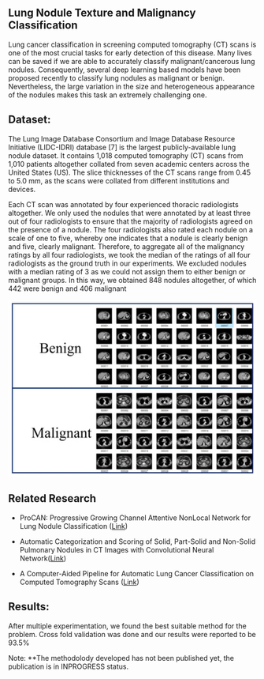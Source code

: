 ## Lung Nodule Texture and Malignancy Classification


Lung cancer classification in screening computed tomography (CT) scans is one of the most crucial tasks for early detection of this disease. Many lives can be saved if we are able to accurately classify malignant/cancerous lung nodules. Consequently, several deep learning based models have been proposed recently to classify lung nodules as malignant or benign. Nevertheless, the large variation in the size and heterogeneous appearance of the nodules makes this task an extremely challenging one.

## Dataset:

The Lung Image Database Consortium and Image Database Resource Initiative (LIDC-IDRI) database [7] is the largest publicly-available lung nodule dataset. It contains 1,018 computed tomography (CT) scans from 1,010 patients altogether collated from seven academic centers across the United States (US). The slice thicknesses of the CT scans range from 0.45 to 5.0 mm, as the scans were collated from different institutions and devices.

Each CT scan was annotated by four experienced thoracic radiologists altogether. We only used the nodules that were annotated by at least three out of four radiologists to ensure that the majority of radiologists agreed on the presence of a nodule. The four radiologists also rated each nodule on a scale of one to five, whereby one indicates that a nodule is clearly benign and five, clearly malignant. Therefore, to aggregate all of the malignancy ratings by all four radiologists, we took the median of the ratings of all four radiologists as the ground truth in our experiments. We excluded nodules with a median rating of 3 as we could not assign them to either benign or malignant groups. In this way, we obtained 848 nodules altogether, of which 442 were benign and 406 malignant

![Malignant and Benign Nodule in LIDC dataset](https://github.com/Azkarehman/Lung-Nodule-Classification/blob/main/fig/benign-malignant.png)

## Related Research

-   ProCAN: Progressive Growing Channel Attentive NonLocal Network for Lung Nodule Classification ([Link](https://arxiv.org/ftp/arxiv/papers/2010/2010.15417.pdf))
    
-   Automatic Categorization and Scoring of Solid, Part-Solid and Non-Solid Pulmonary Nodules in CT Images with Convolutional Neural Network([Link](https://www.nature.com/articles/s41598-017-08040-8.pdf))
 
- A Computer-Aided Pipeline for Automatic Lung Cancer Classification on Computed Tomography Scans ([Link](https://www.hindawi.com/journals/jhe/2018/9409267/))

## Results:

After multiple experimentation, we found the best suitable method for the problem. 
Cross fold validation was done and our results were reported to be 93.5%

Note: **The methodolody developed has not been published yet, the publication is in INPROGRESS status.
